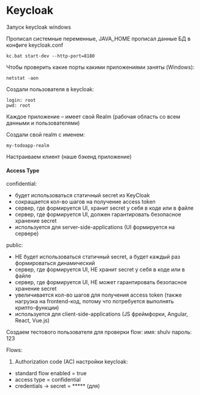 # Keycloak

Запуск keycloak windows

Прописал системные переменные, JAVA_HOME
прописал данные БД в конфиге keycloak.conf

```shell
kc.bat start-dev --http-port=8180
```

Чтобы проверить какие порты какими приложениями заняты (Windows):
```shell
netstat -aon
```

Создали пользователя в keycloak:
```shell
login: root
pwd: root
```

Каждое приложение – имеет свой Realm (рабочая область со всем данными и пользователями)

Создали свой realm с именем:
```shell
my-todoapp-realm
```

Настраиваем клиент (наше бэкенд приложение)

#### **Access Type**

confidential:
- будет использоваться статичный secret из KeyCloak
- сокращается кол-во шагов на получение access token
- сервер, где формируется UI, хранит secret у себя в коде или в файле
- сервер, где формируется UI, должен гарантировать безопасное хранение secret
- используется для server-side-applications (UI формируется на сервере)

public:
- НЕ будет использоваться статичный secret, а будет каждый раз формироваться динамический
- сервер, где формируется UI, НЕ хранит secret у себя в коде или в файле
- сервер, где формируется UI, НЕ может гарантировать безопасное хранение secret
- увеличивается кол-во шагов для получения access token (также нагрузка на frontend-код, потому что потребуется выполнять крипто-функции)
- используется для client-side-applications (JS фреймфорки, Angular, React, Vue.js)

Создаем тестового пользователя для проверки flow:
имя: shulv
пароль: 123

Flows:

1) Authorization code (AC)
настройки keycloak:
- standard flow enabled = true
- access type = confidential
- credentials -> secret = ***** (для)